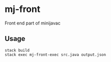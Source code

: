 # mj-front

Front end part of minijavac

## Usage

```
stack build
stack exec mj-front-exec src.java output.json
```

